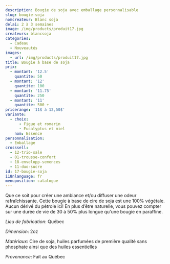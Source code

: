 ```yaml
---
description: Bougie de soja avec emballage personnalisable
slug: bougie-soja
nomcreateur: Blanc soja
delai: 2 à 3 semaines
image: /img/products/produit17.jpg
createurs: blancsoja
categories:
  - Cadeau
  - Nouveautés
images:
  - url: /img/products/produit17.jpg
title: Bougie à base de soja
prix:
  - montant: '12.5'
    quantite: 50
  - montant: '12'
    quantite: 100
  - montant: '11.75'
    quantite: 250
  - montant: '11'
    quantite: 500 +
pricerange: '11$ à 12,50$'
variante:
  - choix:
      - Figue et romarin
      - Eucalyptus et miel
    nom: Essence
personnalisation:
  - Emballage
crosssell:
  - 12-trio-sale
  - 01-trousse-confort
  - 18-envelopp-semences
  - 11-duo-sucre
id: 17-bougie-soja
i18nlanguage: fr
menuposition: catalogue
---
```

Que ce soit pour créer une ambiance et/ou diffuser une odeur rafraîchissante. Cette bougie à base de cire de soja est une 100% végétale. Aucun dérivé du pétrole ici! En plus d’être naturelle, vous pouvez compter sur une durée de vie de 30 à 50% plus longue qu'une bougie en paraffine.

_Lieu de fabrication_: Québec

_Dimension_: 2oz

_Matériaux_: Cire de soja, huiles parfumées de première qualité sans phosphate ainsi que des huiles essentielles

*Provenance*: Fait au Québec


